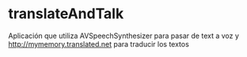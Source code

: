 # translateAndTalk
Aplicación que utiliza AVSpeechSynthesizer para pasar de text a voz y http://mymemory.translated.net para traducir los textos
